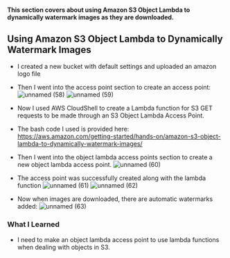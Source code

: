 #### This section covers about using Amazon S3 Object Lambda to dynamically watermark images as they are downloaded.

## Using Amazon S3 Object Lambda to Dynamically Watermark Images
* I created a new bucket with default settings and uploaded an amazon logo file
* Then I went into the access point section to create an access point:
![unnamed (58)](https://github.com/yehjuneheo/AWS_HOL/assets/51499085/9b5a619e-9ead-4c16-9edf-aafcec38aa3c)
![unnamed (59)](https://github.com/yehjuneheo/AWS_HOL/assets/51499085/c5944605-44fc-4ae3-864a-3497e23b4889)

* Now I used AWS CloudShell to create a Lambda function for S3 GET requests to be made through an S3 Object Lambda Access Point.
* The bash code I used is provided here: https://aws.amazon.com/getting-started/hands-on/amazon-s3-object-lambda-to-dynamically-watermark-images/

* Then I went into the object lambda access points section to create a new object lambda access point.
![unnamed (60)](https://github.com/yehjuneheo/AWS_HOL/assets/51499085/e9dd0494-36a1-42b1-927d-610634630d1f)

* The access point was successfully created along with the lambda function
![unnamed (61)](https://github.com/yehjuneheo/AWS_HOL/assets/51499085/5fc020c9-6073-442c-922b-6c0389f0d4dc)
![unnamed (62)](https://github.com/yehjuneheo/AWS_HOL/assets/51499085/e4b26490-2c8f-4d28-8250-2ab2858d6f13)

* Now when images are downloaded, there are automatic watermarks added:
![unnamed (63)](https://github.com/yehjuneheo/AWS_HOL/assets/51499085/c43709ea-67df-4ca1-86a2-5dfef34afa90)

### What I Learned
* I need to make an object lambda access point to use lambda functions when dealing with objects in S3.
